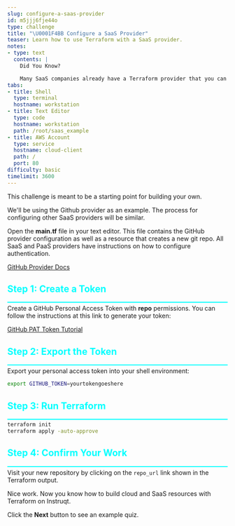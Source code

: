 ```yaml
---
slug: configure-a-saas-provider
id: m5jjj6fje44o
type: challenge
title: "\U0001F4BB Configure a SaaS Provider"
teaser: Learn how to use Terraform with a SaaS provider.
notes:
- type: text
  contents: |
    Did You Know?

    Many SaaS companies already have a Terraform provider that you can use.
tabs:
- title: Shell
  type: terminal
  hostname: workstation
- title: Text Editor
  type: code
  hostname: workstation
  path: /root/saas_example
- title: AWS Account
  type: service
  hostname: cloud-client
  path: /
  port: 80
difficulty: basic
timelimit: 3600
---
```

<style type="text/css" rel="stylesheet">
hr.cyan { background-color: cyan; color: cyan; height: 2px; margin-bottom: -10px; }
h2.cyan { color: cyan; }
</style>This challenge is meant to be a starting point for building your own.

We'll be using the Github provider as an example. The process for configuring other SaaS providers will be similar.

Open the **main.tf** file in your text editor. This file contains the GitHub provider configuration as well as a resource that creates a new git repo. All SaaS and PaaS providers have instructions on how to configure authentication.

[GitHub Provider Docs](https://registry.terraform.io/providers/integrations/github/latest/docs)

<h2 class="cyan">Step 1: Create a Token</h2>
<hr class="cyan">

Create a GitHub Personal Access Token with **repo** permissions. You can follow the instructions at this link to generate your token:

[GitHub PAT Token Tutorial](https://docs.github.com/en/authentication/keeping-your-account-and-data-secure/creating-a-personal-access-token)

<h2 class="cyan">Step 2: Export the Token</h2>
<hr class="cyan">

Export your personal access token into your shell environment:

```bash
export GITHUB_TOKEN=yourtokengoeshere
```

<h2 class="cyan">Step 3: Run Terraform</h2>
<hr class="cyan">

```bash
terraform init
terraform apply -auto-approve
```

<h2 class="cyan">Step 4: Confirm Your Work</h2>
<hr class="cyan">

Visit your new repository by clicking on the `repo_url` link shown in the Terraform output.

Nice work. Now you know how to build cloud and SaaS resources with Terraform on Instruqt.

Click the **Next** button to see an example quiz.